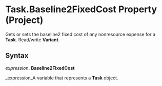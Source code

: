 
# Task.Baseline2FixedCost Property (Project)

Gets or sets the baseline2 fixed cost of any nonresource expense for a  **Task**. Read/write  **Variant**.


## Syntax

 _expression_. **Baseline2FixedCost**

 _expression_A variable that represents a  **Task** object.

